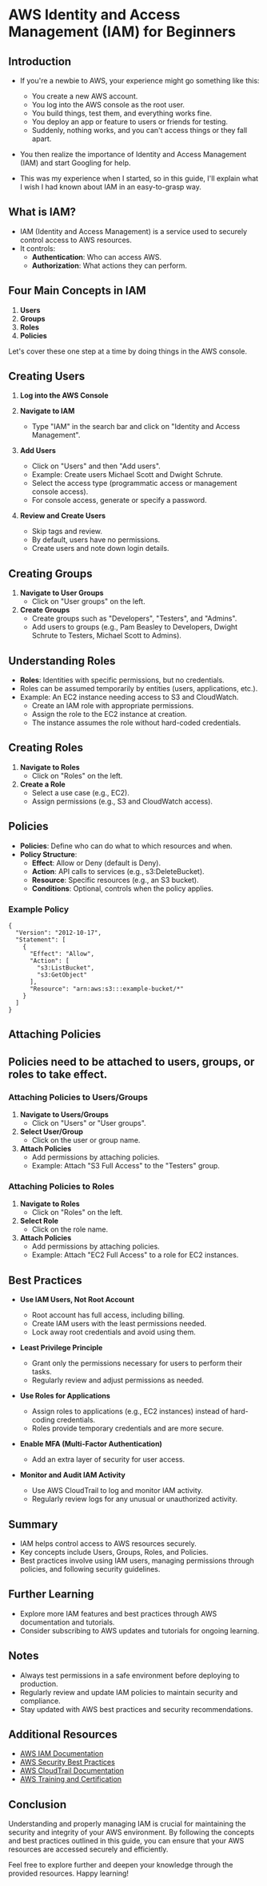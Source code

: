 # AWS Identity and Access Management (IAM) for Beginners

## Introduction
- If you're a newbie to AWS, your experience might go something like this:
  - You create a new AWS account.
  - You log into the AWS console as the root user.
  - You build things, test them, and everything works fine.
  - You deploy an app or feature to users or friends for testing.
  - Suddenly, nothing works, and you can't access things or they fall apart.

- You then realize the importance of Identity and Access Management (IAM) and start Googling for help.
- This was my experience when I started, so in this guide, I'll explain what I wish I had known about IAM in an easy-to-grasp way.

## What is IAM?
- IAM (Identity and Access Management) is a service used to securely control access to AWS resources.
- It controls:
  - **Authentication**: Who can access AWS.
  - **Authorization**: What actions they can perform.

## Four Main Concepts in IAM
1. **Users**
2. **Groups**
3. **Roles**
4. **Policies**

Let's cover these one step at a time by doing things in the AWS console.

## Creating Users
1. **Log into the AWS Console**
2. **Navigate to IAM**
   - Type "IAM" in the search bar and click on "Identity and Access Management".
3. **Add Users**
   - Click on "Users" and then "Add users".
   - Example: Create users Michael Scott and Dwight Schrute.
   - Select the access type (programmatic access or management console access).
   - For console access, generate or specify a password.

4. **Review and Create Users**
   - Skip tags and review.
   - By default, users have no permissions.
   - Create users and note down login details.

## Creating Groups
1. **Navigate to User Groups**
   - Click on "User groups" on the left.
2. **Create Groups**
   - Create groups such as "Developers", "Testers", and "Admins".
   - Add users to groups (e.g., Pam Beasley to Developers, Dwight Schrute to Testers, Michael Scott to Admins).

## Understanding Roles
- **Roles**: Identities with specific permissions, but no credentials.
- Roles can be assumed temporarily by entities (users, applications, etc.).
- Example: An EC2 instance needing access to S3 and CloudWatch.
  - Create an IAM role with appropriate permissions.
  - Assign the role to the EC2 instance at creation.
  - The instance assumes the role without hard-coded credentials.

## Creating Roles
1. **Navigate to Roles**
   - Click on "Roles" on the left.
2. **Create a Role**
   - Select a use case (e.g., EC2).
   - Assign permissions (e.g., S3 and CloudWatch access).

## Policies
- **Policies**: Define who can do what to which resources and when.
- **Policy Structure**:
  - **Effect**: Allow or Deny (default is Deny).
  - **Action**: API calls to services (e.g., s3:DeleteBucket).
  - **Resource**: Specific resources (e.g., an S3 bucket).
  - **Conditions**: Optional, controls when the policy applies.

### Example Policy
```
{
  "Version": "2012-10-17",
  "Statement": [
    {
      "Effect": "Allow",
      "Action": [
        "s3:ListBucket",
        "s3:GetObject"
      ],
      "Resource": "arn:aws:s3:::example-bucket/*"
    }
  ]
}
```

## Attaching Policies

## Policies need to be attached to users, groups, or roles to take effect.

### Attaching Policies to Users/Groups
1. **Navigate to Users/Groups**
   - Click on "Users" or "User groups".
2. **Select User/Group**
   - Click on the user or group name.
3. **Attach Policies**
   - Add permissions by attaching policies.
   - Example: Attach "S3 Full Access" to the "Testers" group.

### Attaching Policies to Roles
1. **Navigate to Roles**
   - Click on "Roles" on the left.
2. **Select Role**
   - Click on the role name.
3. **Attach Policies**
   - Add permissions by attaching policies.
   - Example: Attach "EC2 Full Access" to a role for EC2 instances.

## Best Practices
- **Use IAM Users, Not Root Account**
  - Root account has full access, including billing.
  - Create IAM users with the least permissions needed.
  - Lock away root credentials and avoid using them.

- **Least Privilege Principle**
  - Grant only the permissions necessary for users to perform their tasks.
  - Regularly review and adjust permissions as needed.

- **Use Roles for Applications**
  - Assign roles to applications (e.g., EC2 instances) instead of hard-coding credentials.
  - Roles provide temporary credentials and are more secure.

- **Enable MFA (Multi-Factor Authentication)**
  - Add an extra layer of security for user access.

- **Monitor and Audit IAM Activity**
  - Use AWS CloudTrail to log and monitor IAM activity.
  - Regularly review logs for any unusual or unauthorized activity.

## Summary
- IAM helps control access to AWS resources securely.
- Key concepts include Users, Groups, Roles, and Policies.
- Best practices involve using IAM users, managing permissions through policies, and following security guidelines.

## Further Learning
- Explore more IAM features and best practices through AWS documentation and tutorials.
- Consider subscribing to AWS updates and tutorials for ongoing learning.

## Notes
- Always test permissions in a safe environment before deploying to production.
- Regularly review and update IAM policies to maintain security and compliance.
- Stay updated with AWS best practices and security recommendations.

## Additional Resources
- [AWS IAM Documentation](https://docs.aws.amazon.com/IAM/latest/UserGuide/)
- [AWS Security Best Practices](https://aws.amazon.com/architecture/security-best-practices/)
- [AWS CloudTrail Documentation](https://docs.aws.amazon.com/awscloudtrail/latest/userguide/)
- [AWS Training and Certification](https://aws.amazon.com/training/)

## Conclusion
Understanding and properly managing IAM is crucial for maintaining the security and integrity of your AWS environment. By following the concepts and best practices outlined in this guide, you can ensure that your AWS resources are accessed securely and efficiently.

Feel free to explore further and deepen your knowledge through the provided resources. Happy learning!
